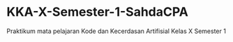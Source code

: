 # KKA-X-Semester-1-SahdaCPA
Praktikum mata pelajaran  Kode dan Kecerdasan Artifisial Kelas X Semester 1
